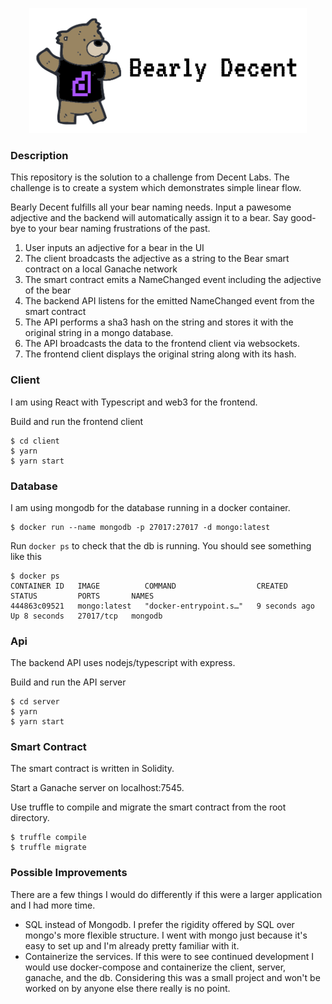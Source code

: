 <p align="center">
  <img height=200 width=auto src="https://github.com/knoll3/bearly-decent/blob/main/client/src/bearly-decent-bg.png?raw=true">
</p>

### Description

This repository is the solution to a challenge from Decent Labs. The challenge is to create a system which demonstrates simple linear flow.

Bearly Decent fulfills all your bear naming needs. Input a pawesome adjective and the backend will automatically assign it to a bear. Say good-bye to your bear naming frustrations of the past.

1. User inputs an adjective for a bear in the UI
2. The client broadcasts the adjective as a string to the Bear smart contract on a local Ganache network
3. The smart contract emits a NameChanged event including the adjective of the bear
4. The backend API listens for the emitted NameChanged event from the smart contract
5. The API performs a sha3 hash on the string and stores it with the original string in a mongo database.
6. The API broadcasts the data to the frontend client via websockets.
7. The frontend client displays the original string along with its hash.

### Client

I am using React with Typescript and web3 for the frontend.

Build and run the frontend client

```
$ cd client
$ yarn
$ yarn start
```

### Database

I am using mongodb for the database running in a docker container.

```
$ docker run --name mongodb -p 27017:27017 -d mongo:latest
```

Run `docker ps` to check that the db is running. You should see something like this

```
$ docker ps
CONTAINER ID   IMAGE          COMMAND                  CREATED         STATUS         PORTS       NAMES
444863c09521   mongo:latest   "docker-entrypoint.s…"   9 seconds ago   Up 8 seconds   27017/tcp   mongodb
```

### Api

The backend API uses nodejs/typescript with express.

Build and run the API server

```
$ cd server
$ yarn
$ yarn start
```

### Smart Contract

The smart contract is written in Solidity.

Start a Ganache server on localhost:7545.

Use truffle to compile and migrate the smart contract from the root directory.

```
$ truffle compile
$ truffle migrate
```

### Possible Improvements

There are a few things I would do differently if this were a larger application and I had more time.

-   SQL instead of Mongodb. I prefer the rigidity offered by SQL over mongo's more flexible structure. I went with mongo just because it's easy to set up and I'm already pretty familiar with it.
-   Containerize the services. If this were to see continued development I would use docker-compose and containerize the client, server, ganache, and the db. Considering this was a small project and won't be worked on by anyone else there really is no point.
